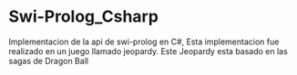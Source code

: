 # Swi-Prolog_Csharp
Implementacion de la api de swi-prolog en C#, Esta implementacion fue realizado en un juego llamado jeopardy. Este Jeopardy esta basado en las sagas de Dragon Ball
